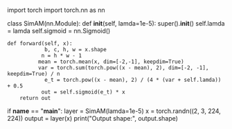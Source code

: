 import torch
import torch.nn as nn
 
class SimAM(nn.Module):
    def __init__(self, lamda=1e-5):
        super().__init__()
        self.lamda = lamda
        self.sigmoid = nn.Sigmoid()
 
    def forward(self, x):
                b, c, h, w = x.shape
               n = h * w - 1
              mean = torch.mean(x, dim=[-2,-1], keepdim=True)
              var = torch.sum(torch.pow((x - mean), 2), dim=[-2, -1], keepdim=True) / n
                e_t = torch.pow((x - mean), 2) / (4 * (var + self.lamda)) + 0.5
               out = self.sigmoid(e_t) * x
        return out
 
if __name__ == "__main__":
       layer = SimAM(lamda=1e-5)
    x = torch.randn((2, 3, 224, 224))
    output = layer(x)
print("Output shape:", output.shape)
